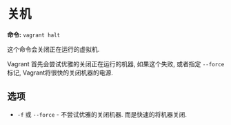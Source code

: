 关机
==============

**命令:** `vagrant halt`

这个命令会关闭正在运行的虚拟机.

Vagrant 首先会尝试优雅的关闭正在运行的机器, 如果这个失败, 或者指定 `--force` 标记, Vagrant将很快的关闭机器的电源.

选项
----------

* `-f` 或 `--force` - 不尝试优雅的关闭机器. 而是快速的将机器关闭.
